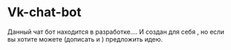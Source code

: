# Vk-chat-bot
Данный чат бот находится в разработке.... И создан для себя , но если вы хотите можете (дописать и ) предложить идею.
